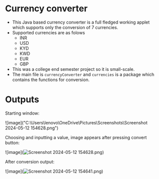 # Currency converter
- This Java based currency converter is a full fledged working applet which supports only the conversion of 7 currencies.
- Supported currencies are as folows
  - INR
  - USD
  - KYD
  - KWD
  - EUR
  - GBP
- This was a college end semester project so it is small-scale.
- The main file is <code>currencyConverter</code> and <code>currencies</code> is a package which contains the functions for conversion.

# Outputs
Starting window:

![image]("C:\Users\lenovo\OneDrive\Pictures\Screenshots\Screenshot 2024-05-12 154628.png")

Choosing and inputting a value, image appears after pressing convert button:

![image](![Screenshot 2024-05-12 154628.png](..%2F..%2F..%2FOneDrive%2FPictures%2FScreenshots%2FScreenshot%202024-05-12%20154628.png))

After conversion output:

![image](![Screenshot 2024-05-12 154641.png](..%2F..%2F..%2FOneDrive%2FPictures%2FScreenshots%2FScreenshot%202024-05-12%20154641.png))
